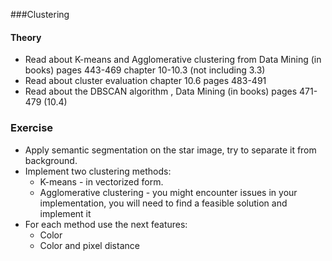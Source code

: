 ###Clustering

#### Theory
 - Read about K-means and Agglomerative clustering from 
    Data Mining (in books) pages 443-469 chapter 10-10.3 (not including 3.3)
 - Read about cluster evaluation chapter 10.6 pages 483-491
 - Read about the DBSCAN algorithm , Data Mining (in books) pages 471-479 (10.4)

 ### Exercise
 - Apply semantic segmentation on the star image, try to separate it from background.
 - Implement two clustering methods:
    - K-means - in vectorized form.
    - Agglomerative clustering - you might encounter issues in your implementation, you will need to find a feasible solution and implement it
  - For each method use the next features:
     - Color
     - Color and pixel distance

